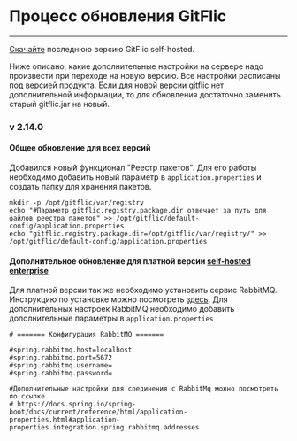 # Процесс обновления GitFlic

---
[Скачайте](https://gitflic.ru/project/gitflic/gitflic/release/latest) последнюю версию GitFlic self-hosted.

Ниже описано, какие дополнительные настройки на сервере надо произвести при переходе на новую версию. Все настройки расписаны под версией продукта. Если для новой версии gitflic нет дополнительной информации, то для обновления достаточно заменить старый gitflic.jar на новый.

### v 2.14.0
#### Общее обновление для всех версий
Добавился новый функционал "Реестр пакетов". Для его работы необходимо добавить новый параметр в `application.properties` и создать папку для хранения пакетов. 
```
mkdir -p /opt/gitflic/var/registry
echo "#Параметр gitflic.registry.package.dir отвечает за путь для файлов реестра пакетов" >> /opt/gitflic/default-config/application.properties
echo "gitflic.registry.package.dir=/opt/gitflic/var/registry/" >> /opt/gitflic/default-config/application.properties
```
#### Дополнительное обновление для платной версии [self-hosted enterprise](https://gitflic.ru/price)
Для платной версии так же необходимо установить сервис RabbitMQ. Инструкцию по установке можно посмотреть [здесь](https://docs.gitflic.space/setup/setup_and_start#%D0%A3%D1%81%D1%82%D0%B0%D0%BD%D0%BE%D0%B2%D0%BA%D0%B0-rabbitmq).
Для дополнительных настроек RabbitMQ необходимо добавить дополнительные параметры в `application.properties`
```
# ======= Конфигурация RabbitMQ =======

#spring.rabbitmq.host=localhost
#spring.rabbitmq.port=5672
#spring.rabbitmq.username=
#spring.rabbitmq.password=

#Дополнительные настройки для соединения с RabbitMq можно посмотреть по ссылке
# https://docs.spring.io/spring-boot/docs/current/reference/html/application-properties.html#application-properties.integration.spring.rabbitmq.addresses
```

